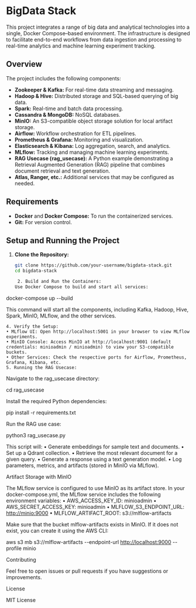 # BigData Stack

This project integrates a range of big data and analytical technologies into a single, Docker Compose–based environment. The infrastructure is designed to facilitate end-to-end workflows from data ingestion and processing to real-time analytics and machine learning experiment tracking.

## Overview

The project includes the following components:

- **Zookeeper & Kafka:** For real-time data streaming and messaging.
- **Hadoop & Hive:** Distributed storage and SQL-based querying of big data.
- **Spark:** Real-time and batch data processing.
- **Cassandra & MongoDB:** NoSQL databases.
- **MinIO:** An S3-compatible object storage solution for local artifact storage.
- **Airflow:** Workflow orchestration for ETL pipelines.
- **Prometheus & Grafana:** Monitoring and visualization.
- **Elasticsearch & Kibana:** Log aggregation, search, and analytics.
- **MLflow:** Tracking and managing machine learning experiments.
- **RAG Usecase (rag_usecase):** A Python example demonstrating a Retrieval Augmented Generation (RAG) pipeline that combines document retrieval and text generation.
- **Atlas, Ranger, etc.:** Additional services that may be configured as needed.

## Requirements

- **Docker** and **Docker Compose:** To run the containerized services.
- **Git:** For version control.

## Setup and Running the Project

1. **Clone the Repository:**

   ```bash
   git clone https://github.com/your-username/bigdata-stack.git
   cd bigdata-stack

    2. Build and Run the Containers:
   Use Docker Compose to build and start all services:
   ```

docker-compose up --build

This command will start all the components, including Kafka, Hadoop, Hive, Spark, MinIO, MLflow, and the other services.

    4. Verify the Setup:
    • MLflow UI: Open http://localhost:5001 in your browser to view MLflow experiments.
    • MinIO Console: Access MinIO at http://localhost:9001 (default credentials: minioadmin / minioadmin) to view your S3-compatible buckets.
    • Other Services: Check the respective ports for Airflow, Prometheus, Grafana, Kibana, etc.
    5. Running the RAG Usecase:

Navigate to the rag_usecase directory:

cd rag_usecase

Install the required Python dependencies:

pip install -r requirements.txt

Run the RAG use case:

python3 rag_usecase.py

This script will:
• Generate embeddings for sample text and documents.
• Set up a Qdrant collection.
• Retrieve the most relevant document for a given query.
• Generate a response using a text generation model.
• Log parameters, metrics, and artifacts (stored in MinIO via MLflow).

Artifact Storage with MinIO

The MLflow service is configured to use MinIO as its artifact store. In your docker-compose.yml, the MLflow service includes the following environment variables:
• AWS_ACCESS_KEY_ID: minioadmin
• AWS_SECRET_ACCESS_KEY: minioadmin
• MLFLOW_S3_ENDPOINT_URL: <http://minio:9000>
• MLFLOW_ARTIFACT_ROOT: s3://mlflow-artifacts

Make sure that the bucket mlflow-artifacts exists in MinIO. If it does not exist, you can create it using the AWS CLI:

aws s3 mb s3://mlflow-artifacts --endpoint-url <http://localhost:9000> --profile minio

Contributing

Feel free to open issues or pull requests if you have suggestions or improvements.

License

MIT License
